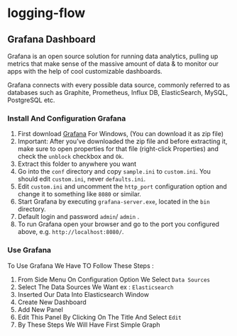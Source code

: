# logging-flow

## Grafana Dashboard
Grafana is an open source solution for running data analytics, pulling up metrics that make sense of the massive amount of data & to monitor our apps with the help of cool customizable dashboards.

Grafana connects with every possible data source, commonly referred to as databases such as Graphite, Prometheus, Influx DB, ElasticSearch, MySQL, PostgreSQL etc.

### Install And Configuration Grafana 
1. First download [Grafana](https://grafana.com/grafana/download?platform=windows) For Windows, (You can download it as zip file)
2. Important: After you’ve downloaded the zip file and before extracting it, make sure to open properties for that file (right-click Properties) and check the `unblock` checkbox and `Ok`.
3. Extract this folder to anywhere you want
4. Go into the `conf` directory and copy `sample.ini` to `custom.ini`. You should edit `custom.ini`, never `defaults.ini`.
5. Edit `custom.ini` and uncomment the `http_port` configuration option and change it to something like `8080` or similar.
6. Start Grafana by executing `grafana-server.exe`, located in the `bin` directory.
7. Default login and password `admin`/ `admin` .
8. To run Grafana open your browser and go to the port you configured above, e.g. `http://localhost:8080/`. 

### Use Grafana 
To Use Grafana We Have TO Follow These Steps :
1. From Side Menu On Configuration Option We Select `Data Sources`
2. Select The Data Sources We Want ex : `Elasticsearch`
3. Inserted Our Data Into Elasticsearch Window
4. Create New Dashboard
5. Add New Panel
6. Edit This Panel By Clicking On The Title And Select `Edit`
7. By These Steps We Will Have First Simple Graph
